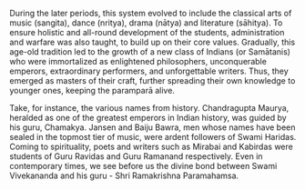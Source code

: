 During the later periods, this system evolved to include the classical arts of music (sangita), dance (nritya), drama (nātya) and literature (sāhitya). To ensure holistic and all-round development of the students, administration and warfare was also taught, to build up on their core values. Gradually, this age-old tradition led to the growth of a new class of Indians (or Samātanis) who were immortalized as enlightened philosophers, unconquerable emperors, extraordinary performers, and unforgettable writers. Thus, they emerged as masters of their craft, further spreading their own knowledge to younger ones, keeping the paramparā alive.

Take, for instance, the various names from history. Chandragupta Maurya, heralded as one of the greatest emperors in Indian history, was guided by his guru, Chamakya. Jansen and Baiju Bawra, men whose names have been sealed in the topmost tier of music, were ardent followers of Swami Haridas. Coming to spirituality, poets and writers such as Mirabai and Kabirdas were students of Guru Ravidas and Guru Ramanand respectively. Even in contemporary times, we see before us the divine bond between Swami Vivekananda and his guru - Shri Ramakrishna Paramahamsa.